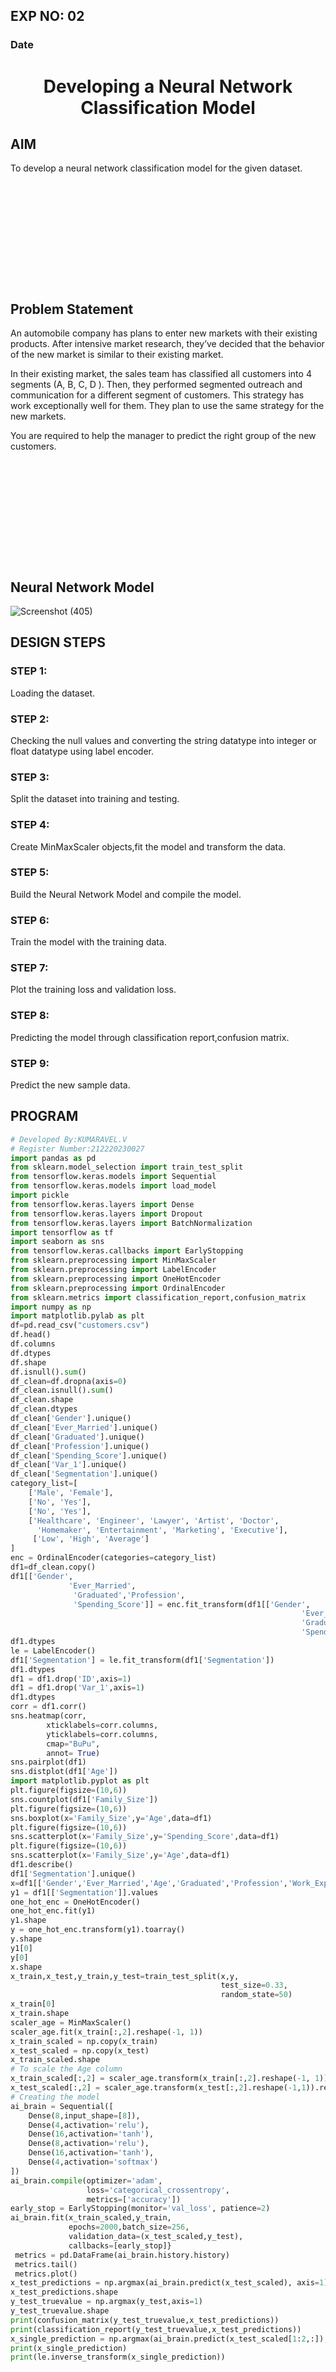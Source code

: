 ## EXP NO: 02

### Date

# <p align = "center"> Developing a Neural Network Classification Model </p>

 

## AIM

To develop a neural network classification model for the given dataset.

## <br><br><br><br><br><br><br>Problem Statement

An automobile company has plans to enter new markets with their existing products. After intensive market research, they’ve decided that the behavior of the new market is similar to their existing market.

In their existing market, the sales team has classified all customers into 4 segments (A, B, C, D ). Then, they performed segmented outreach and communication for a different segment of customers. This strategy has work exceptionally well for them. They plan to use the same strategy for the new markets.

You are required to help the manager to predict the right group of the new customers.

## <br><br><br><br><br><br><br>Neural Network Model
![Screenshot (405)](https://user-images.githubusercontent.com/75243072/189541041-b78af6a3-b6b0-426b-9130-a8b88c6b167f.png)

## DESIGN STEPS

### STEP 1:

Loading the dataset.

### STEP 2:

Checking the null values and converting the string datatype into integer or float datatype using label encoder.

### STEP 3:

Split the dataset into training and testing.

### STEP 4:

Create MinMaxScaler objects,fit the model and transform the data.

### STEP 5:

Build the Neural Network Model and compile the model.

### STEP 6:

Train the model with the training data.

### STEP 7:

Plot the training loss and validation loss.

### STEP 8:

Predicting the model through classification report,confusion matrix.

### STEP 9:

Predict the new sample data.

## PROGRAM
```python
# Developed By:KUMARAVEL.V
# Register Number:212220230027
import pandas as pd
from sklearn.model_selection import train_test_split
from tensorflow.keras.models import Sequential
from tensorflow.keras.models import load_model
import pickle
from tensorflow.keras.layers import Dense
from tensorflow.keras.layers import Dropout
from tensorflow.keras.layers import BatchNormalization
import tensorflow as tf
import seaborn as sns
from tensorflow.keras.callbacks import EarlyStopping
from sklearn.preprocessing import MinMaxScaler
from sklearn.preprocessing import LabelEncoder
from sklearn.preprocessing import OneHotEncoder
from sklearn.preprocessing import OrdinalEncoder
from sklearn.metrics import classification_report,confusion_matrix
import numpy as np
import matplotlib.pylab as plt
df=pd.read_csv("customers.csv")
df.head()
df.columns
df.dtypes
df.shape
df.isnull().sum()
df_clean=df.dropna(axis=0)
df_clean.isnull().sum()
df_clean.shape
df_clean.dtypes
df_clean['Gender'].unique()
df_clean['Ever_Married'].unique()
df_clean['Graduated'].unique()
df_clean['Profession'].unique()
df_clean['Spending_Score'].unique()
df_clean['Var_1'].unique()
df_clean['Segmentation'].unique()
category_list=[
    ['Male', 'Female'],
    ['No', 'Yes'],
    ['No', 'Yes'],
    ['Healthcare', 'Engineer', 'Lawyer', 'Artist', 'Doctor',
      'Homemaker', 'Entertainment', 'Marketing', 'Executive'],
     ['Low', 'High', 'Average']
]
enc = OrdinalEncoder(categories=category_list)
df1=df_clean.copy()
df1[['Gender',
             'Ever_Married',
              'Graduated','Profession',
              'Spending_Score']] = enc.fit_transform(df1[['Gender',
                                                                 'Ever_Married',
                                                                 'Graduated','Profession',
                                                                 'Spending_Score']])
df1.dtypes
le = LabelEncoder()
df1['Segmentation'] = le.fit_transform(df1['Segmentation'])
df1.dtypes
df1 = df1.drop('ID',axis=1)
df1 = df1.drop('Var_1',axis=1)
df1.dtypes
corr = df1.corr()
sns.heatmap(corr, 
        xticklabels=corr.columns,
        yticklabels=corr.columns,
        cmap="BuPu",
        annot= True)
sns.pairplot(df1)
sns.distplot(df1['Age'])
import matplotlib.pyplot as plt
plt.figure(figsize=(10,6))
sns.countplot(df1['Family_Size'])
plt.figure(figsize=(10,6))
sns.boxplot(x='Family_Size',y='Age',data=df1)
plt.figure(figsize=(10,6))
sns.scatterplot(x='Family_Size',y='Spending_Score',data=df1)
plt.figure(figsize=(10,6))
sns.scatterplot(x='Family_Size',y='Age',data=df1)
df1.describe()
df1['Segmentation'].unique()
x=df1[['Gender','Ever_Married','Age','Graduated','Profession','Work_Experience','Spending_Score','Family_Size']].values
y1 = df1[['Segmentation']].values
one_hot_enc = OneHotEncoder()
one_hot_enc.fit(y1)
y1.shape
y = one_hot_enc.transform(y1).toarray()
y.shape
y1[0]
y[0]
x.shape
x_train,x_test,y_train,y_test=train_test_split(x,y,
                                               test_size=0.33,
                                               random_state=50)
x_train[0]  
x_train.shape
scaler_age = MinMaxScaler()
scaler_age.fit(x_train[:,2].reshape(-1, 1))
x_train_scaled = np.copy(x_train)
x_test_scaled = np.copy(x_test)
x_train_scaled.shape
# To scale the Age column
x_train_scaled[:,2] = scaler_age.transform(x_train[:,2].reshape(-1, 1)).reshape(-1)
x_test_scaled[:,2] = scaler_age.transform(x_test[:,2].reshape(-1,1)).reshape(-1)
# Creating the model
ai_brain = Sequential([
    Dense(8,input_shape=[8]),
    Dense(4,activation='relu'),
    Dense(16,activation='tanh'),
    Dense(8,activation='relu'),
    Dense(16,activation='tanh'),
    Dense(4,activation='softmax') 
])
ai_brain.compile(optimizer='adam',
                 loss='categorical_crossentropy',
                 metrics=['accuracy'])
early_stop = EarlyStopping(monitor='val_loss', patience=2)                 
ai_brain.fit(x_train_scaled,y_train,
             epochs=2000,batch_size=256,
             validation_data=(x_test_scaled,y_test),
             callbacks=[early_stop]}
 metrics = pd.DataFrame(ai_brain.history.history)
 metrics.tail()
 metrics.plot()
x_test_predictions = np.argmax(ai_brain.predict(x_test_scaled), axis=1)
x_test_predictions.shape
y_test_truevalue = np.argmax(y_test,axis=1)
y_test_truevalue.shape
print(confusion_matrix(y_test_truevalue,x_test_predictions))
print(classification_report(y_test_truevalue,x_test_predictions))
x_single_prediction = np.argmax(ai_brain.predict(x_test_scaled[1:2,:]), axis=1)
print(x_single_prediction)
print(le.inverse_transform(x_single_prediction))
```

## <br><br><br><br><br><br><br><br><br><br><br><br><br><br><br><br><br><br>Dataset Information
![Screenshot (406)](https://user-images.githubusercontent.com/75243072/189541346-77d5341c-acb5-4f70-88d9-6643d55d3bea.png)

## OUTPUT
### Training Loss, Validation Loss Vs Iteration Plot
![Screenshot (408)](https://user-images.githubusercontent.com/75243072/189541738-7db9ce2e-d544-4fd5-86b5-922ab0a4dd3d.png)

### <br><br><br>Classification Report
![Screenshot (403)](https://user-images.githubusercontent.com/75243072/189541786-dc10b960-ab16-4746-83e9-1d0d52060e45.png)

### Confusion Matrix
![Screenshot (409)](https://user-images.githubusercontent.com/75243072/189541820-492551d0-dbf5-4a34-b5e9-aace184e6e02.png)

### New Sample Data Prediction
![Screenshot (404)](https://user-images.githubusercontent.com/75243072/189541858-2f4b8d74-de7e-46da-8094-1eb376d9e32d.png)



## RESULT
Thus,a neural network classification model for the given dataset is developed.
